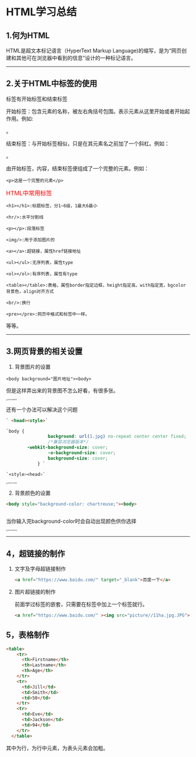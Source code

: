 #               HTML学习总结

## 1.何为HTML

HTML是超文本标记语言（HyperText Markup Language)的缩写，是为“网页创建和其他可在浏览器中看到的信息”设计的一种标记语言。

------

## 2.关于HTML中标签的使用

标签有开始标签和结束标签

开始标签：包含元素的名称，被左右角括号包围。表示元素从这里开始或者开始起作用。例如:<p>。

结束标签：与开始标签相似，只是在其元素名之前加了一个斜杠。例如：</p>。

由开始标签，内容，结束标签便组成了一个完整的元素。例如：

`<p>这是一个完整的元素</p>`

<font size=3 color="red">HTML中常用标签</font>

``<h1></h1>:标题标签，分1~6级，1最大6最小``

``<hr/>:水平分割线``

``<p></p>:段落标签``

``<img/>:用于添加图片的``

``<a></a>:超链接，属性href链接地址``

``<ul></ul>:无序列表，属性type``

``<ol></ol>:有序列表，属性有type``

``<table></table>:表格，属性border指定边框，height指定高，with指定宽，bgcolor背景色，align对齐方式``

`<br/>:换行`

`<pre></pre>:网页中格式和标签中一样。`

等等。

------

## 3.网页背景的相关设置

1. 背景图片的设置

`<body background="图片地址"><body>`

但是这样弄出来的背景图不怎么好看，有很多张。

<img src="C:\Users\86176\AppData\Roaming\Typora\typora-user-images\1615718298909.png" alt="1615718298909" style="zoom: 25%;" />

还有一个办法可以解决这个问题

```html
` <head><style>` 

`body {
				background: url(1.jpg) no-repeat center center fixed;
				/*兼容浏览器版本*/
        -webkit-background-size: cover;
				-o-background-size: cover;        
				background-size: cover;
			} `

`<style><head>`
```

<img src="C:\Users\86176\AppData\Roaming\Typora\typora-user-images\1615719773608.png" alt="1615719773608" style="zoom: 25%;" />

2. 背景颜色的设置

```html
<body style="background-color: chartreuse;"><body>
   
```

当你输入完background-color时会自动出现颜色供你选择

<img src="C:\Users\86176\AppData\Roaming\Typora\typora-user-images\1615720875934.png" alt="1615720875934" style="zoom:25%;" />

------

## 4，超链接的制作

1. 文字及字母超链接制作

   ```html
   <a href="https://www.baidu.com/" target="_blank">百度一下</a>
   ```

2. 图片超链接的制作

   前面学过标签的嵌套，只需要在<a>标签中加上一个<img>标签就行。
   
   ```html
   <a href="https://www.baidu.com/" ><img src="picture//11ha.jpg.JPG"></a>
   ```

## 5，表格制作

```html
<table>
    <tr>
      <th>Firstname</th>
      <th>Lastname</th>
      <th>Age</th>
    </tr>
    <tr>
      <td>Jill</td>
      <td>Smith</td>
      <td>50</td>
    </tr>
    <tr>
      <td>Eve</td>
      <td>Jackson</td>
      <td>94</td>
    </tr>
  </table>
```

其中<tr>为行，<td>为行中元素，<th>为表头元素会加粗。



